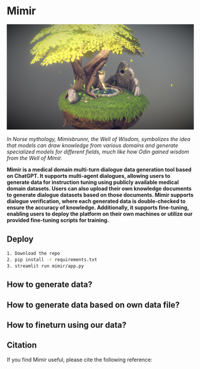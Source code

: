 # Mimir

<p align="center">
  <img src="assets/logo.jpg" width="800"/>
</p>

*In Norse mythology, Mímisbrunnr, the Well of Wisdom, symbolizes the idea that models can draw knowledge from various domains and generate specialized models for different fields, much like how Odin gained wisdom from the Well of Mímir.*

**Mimir is a medical domain multi-turn dialogue data generation tool based on ChatGPT. It supports multi-agent dialogues, allowing users to generate data for instruction tuning using publicly available medical domain datasets. Users can also upload their own knowledge documents to generate dialogue datasets based on those documents. Mimir supports dialogue verification, where each generated data is double-checked to ensure the accuracy of knowledge. Additionally, it supports fine-tuning, enabling users to deploy the platform on their own machines or utilize our provided fine-tuning scripts for training.**

## Deploy

```bash
1. Download the repo
2. pip install -r requirements.txt
3. streamlit run mimir/app.py
```

## How to generate data?

## How to generate data based on own data file?

## How to fineturn using our data?

## Citation
If you find Mimir useful, please cite the following reference:
```bibtex

```
